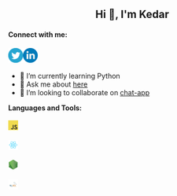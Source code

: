<h2 align="center">Hi 👋, I'm Kedar</h2>

<h4 align="left">Connect with me:</h4>
<a href="https://twitter.com/kedar_alawekar">
  <img align="left" alt="Kedar Alawekar | Twitter" width="30px" src="https://raw.githubusercontent.com/kedar09/kedar09/main/assets/twitter.svg" title="Twitter" />
</a>

<a href="www.linkedin.com/in/kedar-alawekar">
  <img align="left" alt="Kedar Alawekar | LinkedIn" width="30px" src="https://raw.githubusercontent.com/kedar09/kedar09/main/assets/linkedin.svg" title="LinkedIn" />
</a>

<br />
<br />

- 🌱 I’m currently learning Python
- 💬 Ask me about [here](https://github.com/kedar09/kedar09/issues)
- 👯 I’m looking to collaborate on [chat-app](https://github.com/kedar09/react-native-nodejs-socketio-chat)

**Languages and Tools:**  
<code>
  <a href="https://github.com/topics/javascript">
    <img height="20" src="https://raw.githubusercontent.com/github/explore/80688e429a7d4ef2fca1e82350fe8e3517d3494d/topics/javascript/javascript.png">
  </a>
</code>
<code>
  <a href="https://github.com/topics/react">
    <img height="20" src="https://raw.githubusercontent.com/github/explore/80688e429a7d4ef2fca1e82350fe8e3517d3494d/topics/react/react.png">
  </a>
</code>
<code>
  <a href="https://github.com/topics/nodejs">
    <img height="20" src="https://raw.githubusercontent.com/github/explore/80688e429a7d4ef2fca1e82350fe8e3517d3494d/topics/nodejs/nodejs.png">
  </a>
</code>
<code>
  <a href="https://github.com/topics/mysql">
    <img height="20" src="https://raw.githubusercontent.com/github/explore/80688e429a7d4ef2fca1e82350fe8e3517d3494d/topics/mysql/mysql.png">
  </a>
</code>


<!--
**kedar09/kedar09** is a ✨ _special_ ✨ repository because its `README.md` (this file) appears on your GitHub profile.

Here are some ideas to get you started:

- 🔭 I’m currently working on ...
- 🌱 I’m currently learning Python
- 👯 I’m looking to collaborate on [nodejs-mysql-jwt-authentication](https://github.com/kedar09/nodejs-mysql-jwt-authentication)
- 🤔 I’m looking for help with ...
- 💬 Ask me about [here](https://github.com/kedar09/kedar09/issues)
- 📫 How to reach me: ...
- 😄 Pronouns: ...
- ⚡ Fun fact: ...
-->
